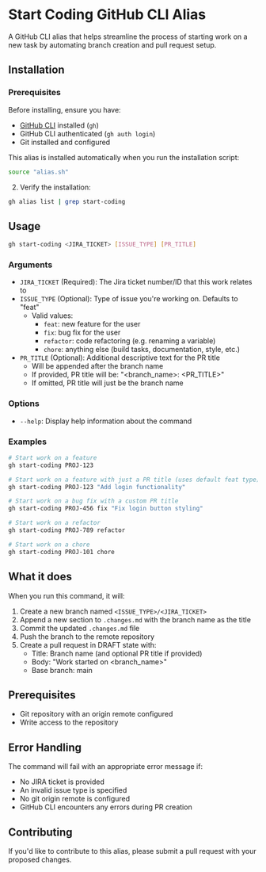 # Start Coding GitHub CLI Alias

A GitHub CLI alias that helps streamline the process of starting work on a new task by automating branch creation and pull request setup.

## Installation

### Prerequisites

Before installing, ensure you have:
- [GitHub CLI](https://cli.github.com/) installed (`gh`)
- GitHub CLI authenticated (`gh auth login`)
- Git installed and configured

This alias is installed automatically when you run the installation script: 

```bash
source "alias.sh"
```

2. Verify the installation:
```bash
gh alias list | grep start-coding
```

## Usage

```bash
gh start-coding <JIRA_TICKET> [ISSUE_TYPE] [PR_TITLE]
```

### Arguments

- `JIRA_TICKET` (Required): The Jira ticket number/ID that this work relates to
- `ISSUE_TYPE` (Optional): Type of issue you're working on. Defaults to "feat"
  - Valid values:
    - `feat`: new feature for the user
    - `fix`: bug fix for the user
    - `refactor`: code refactoring (e.g. renaming a variable)
    - `chore`: anything else (build tasks, documentation, style, etc.)
- `PR_TITLE` (Optional): Additional descriptive text for the PR title
  - Will be appended after the branch name
  - If provided, PR title will be: "<branch_name>: <PR_TITLE>"
  - If omitted, PR title will just be the branch name


### Options

- `--help`: Display help information about the command

### Examples

```bash
# Start work on a feature
gh start-coding PROJ-123

# Start work on a feature with just a PR title (uses default feat type)
gh start-coding PROJ-123 "Add login functionality"

# Start work on a bug fix with a custom PR title
gh start-coding PROJ-456 fix "Fix login button styling"

# Start work on a refactor
gh start-coding PROJ-789 refactor

# Start work on a chore
gh start-coding PROJ-101 chore
```

## What it does

When you run this command, it will:

1. Create a new branch named `<ISSUE_TYPE>/<JIRA_TICKET>`
2. Append a new section to `.changes.md` with the branch name as the title
3. Commit the updated `.changes.md` file
4. Push the branch to the remote repository
5. Create a pull request in DRAFT state with:
   - Title: Branch name (and optional PR title if provided)
   - Body: "Work started on <branch_name>"
   - Base branch: main

## Prerequisites

- Git repository with an origin remote configured
- Write access to the repository

## Error Handling

The command will fail with an appropriate error message if:

- No JIRA ticket is provided
- An invalid issue type is specified
- No git origin remote is configured
- GitHub CLI encounters any errors during PR creation

## Contributing

If you'd like to contribute to this alias, please submit a pull request with your proposed changes.